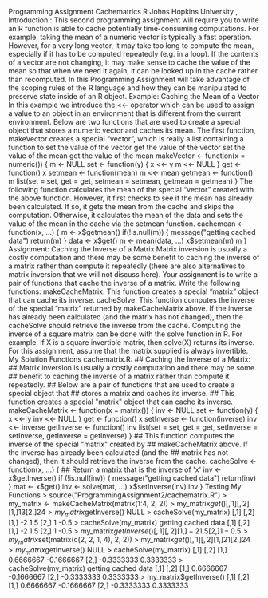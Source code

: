 Programming Assignment Cachematrics R Johns Hopkins University , Introduction : This second programming assignment will require you to write an R function is able to cache potentially time-consuming computations. For example, taking the mean of a numeric vector is typically a fast operation. However, for a very long vector, it may take too long to compute the mean, especially if it has to be computed repeatedly (e.g. in a loop). If the contents of a vector are not changing, it may make sense to cache the value of the mean so that when we need it again, it can be looked up in the cache rather than recomputed. In this Programming Assignment will take advantage of the scoping rules of the R language and how they can be manipulated to preserve state inside of an R object. Example: Caching the Mean of a Vector In this example we introduce the <<- operator which can be used to assign a value to an object in an environment that is different from the current environment. Below are two functions that are used to create a special object that stores a numeric vector and caches its mean. The first function, makeVector creates a special “vector”, which is really a list containing a function to set the value of the vector get the value of the vector set the value of the mean get the value of the mean makeVector <- function(x = numeric()) { m <- NULL set <- function(y) { x <<- y m <<- NULL } get <- function() x setmean <- function(mean) m <<- mean getmean <- function() m list(set = set, get = get, setmean = setmean, getmean = getmean) } The following function calculates the mean of the special “vector” created with the above function. However, it first checks to see if the mean has already been calculated. If so, it gets the mean from the cache and skips the computation. Otherwise, it calculates the mean of the data and sets the value of the mean in the cache via the setmean function. cachemean <- function(x, ...) { m <- x$getmean() if(!is.null(m)) { message("getting cached data") return(m) } data <- x$get() m <- mean(data, ...) x$setmean(m) m } Assignment: Caching the Inverse of a Matrix Matrix inversion is usually a costly computation and there may be some benefit to caching the inverse of a matrix rather than compute it repeatedly (there are also alternatives to matrix inversion that we will not discuss here). Your assignment is to write a pair of functions that cache the inverse of a matrix. Write the following functions: makeCacheMatrix: This function creates a special “matrix” object that can cache its inverse. cacheSolve: This function computes the inverse of the special “matrix” returned by makeCacheMatrix above. If the inverse has already been calculated (and the matrix has not changed), then the cacheSolve should retrieve the inverse from the cache. Computing the inverse of a square matrix can be done with the solve function in R. For example, if X is a square invertible matrix, then solve(X) returns its inverse. For this assignment, assume that the matrix supplied is always invertible. My Solution Functions cachematrix.R: ## Caching the Inverse of a Matrix: ## Matrix inversion is usually a costly computation and there may be some ## benefit to caching the inverse of a matrix rather than compute it repeatedly. ## Below are a pair of functions that are used to create a special object that ## stores a matrix and caches its inverse. ## This function creates a special "matrix" object that can cache its inverse. makeCacheMatrix <- function(x = matrix()) { inv <- NULL set <- function(y) { x <<- y inv <<- NULL } get <- function() x setInverse <- function(inverse) inv <<- inverse getInverse <- function() inv list(set = set, get = get, setInverse = setInverse, getInverse = getInverse) } ## This function computes the inverse of the special "matrix" created by ## makeCacheMatrix above. If the inverse has already been calculated (and the ## matrix has not changed), then it should retrieve the inverse from the cache. cacheSolve <- function(x, ...) { ## Return a matrix that is the inverse of 'x' inv <- x$getInverse() if (!is.null(inv)) { message("getting cached data") return(inv) } mat <- x$get() inv <- solve(mat, ...) x$setInverse(inv) inv } Testing My Functions > source("ProgrammingAssignment2/cachematrix.R") > my_matrix <- makeCacheMatrix(matrix(1:4, 2, 2)) > my_matrix$get() [,1] [,2] [1,] 1 3 [2,] 2 4 > my_matrix$getInverse() NULL > cacheSolve(my_matrix) [,1] [,2] [1,] -2 1.5 [2,] 1 -0.5 > cacheSolve(my_matrix) getting cached data [,1] [,2] [1,] -2 1.5 [2,] 1 -0.5 > my_matrix$getInverse() [,1] [,2] [1,] -2 1.5 [2,] 1 -0.5 > my_matrix$set(matrix(c(2, 2, 1, 4), 2, 2)) > my_matrix$get() [,1] [,2] [1,] 2 1 [2,] 2 4 > my_matrix$getInverse() NULL > cacheSolve(my_matrix) [,1] [,2] [1,] 0.6666667 -0.1666667 [2,] -0.3333333 0.3333333 > cacheSolve(my_matrix) getting cached data [,1] [,2] [1,] 0.6666667 -0.1666667 [2,] -0.3333333 0.3333333 > my_matrix$getInverse() [,1] [,2] [1,] 0.6666667 -0.1666667 [2,] -0.3333333 0.3333333
